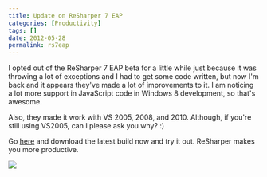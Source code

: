 ```yaml
---
title: Update on ReSharper 7 EAP
categories: [Productivity]
tags: []
date: 2012-05-28
permalink: rs7eap
---
```


I opted out of the ReSharper 7 EAP beta for a little while just because it was throwing a lot of exceptions and I had to get some code written, but now I&#39;m back and it appears they&#39;ve made a lot of improvements to it. I am noticing a lot more support in JavaScript code in Windows 8 development, so that&#39;s awesome.
<!-- xmore -->

Also, they made it work with VS 2005, 2008, and 2010\. Although, if you&#39;re still using VS2005, can I please ask you why? :)

Go [here](http://confluence.jetbrains.net/display/ReSharper/ReSharper+7+EAP) and  download the latest build now and try it out. ReSharper makes you more productive.

![](/files/rs7eap_01.png)